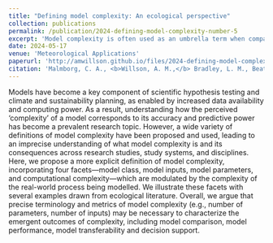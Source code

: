 ```yaml
---
title: "Defining model complexity: An ecological perspective"
collection: publications
permalink: /publication/2024-defining-model-complexity-number-5
excerpt: 'Model complexity is often used as an umbrella term when comparing model performance. Here, we offer a framework where the concept of model complexity is divided into multiple facets of complexity. We urge scientists to consider describing and reporting the complexity of their models using our more detailed facets to improve communication and interoperability of modeling efforts.'
date: 2024-05-17
venue: 'Meteorological Applications'
paperurl: 'http://amwillson.github.io/files/2024-defining-model-complexity.pdf'
citation: 'Malmborg, C. A., <b>Willson, A. M.,</b> Bradley, L. M., Beatty, M. A., Klinges, D. H., Koren, G., Lewis, A. S. L., Oshinubi, K., Woelmer, W. M. (2024). &quot;Defining model complexity: An ecological perspective&quot; <i>Meteor. Appl.</i>'
---
```


Models have become a key component of scientific hypothesis testing and climate and sustainability planning, as enabled by increased data availability and computing power. As a result, understanding how the perceived ‘complexity’ of a model corresponds to its accuracy and predictive power has become a prevalent research topic. However, a wide variety of definitions of model complexity have been proposed and used, leading to an imprecise understanding of what model complexity is and its consequences across research studies, study systems, and disciplines. Here, we propose a more explicit definition of model complexity, incorporating four facets—model class, model inputs, model parameters, and computational complexity—which are modulated by the complexity of the real-world process being modelled. We illustrate these facets with several examples drawn from ecological literature. Overall, we argue that precise terminology and metrics of model complexity (e.g., number of parameters, number of inputs) may be necessary to characterize the emergent outcomes of complexity, including model comparison, model performance, model transferability and decision support.